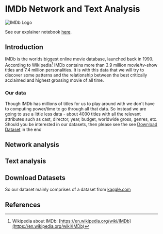 # IMDb Network and Text Analysis
![IMDb Logo](http://icons.veryicon.com/ico/Internet%20%26%20Web/Hand%20Stitch%20Social/IMDb.ico)

See our explainer notebook [here](http://nbviewer.jupyter.org/github/TSandfeld/02805_imdb.github.io/blob/gh-pages/Assignment%20B.ipynb).

## Introduction
IMDb is the worlds biggest online movie database, launched back in 1990. According to Wikipedia[^wiki] IMDb contains more than 3.9 million movie/tv-show titles and 7.4 million personalities. It is with this data that we will try to discover some patterns and the relationship between the best critically acclaimed and highest grossing movie of all time.

### Our data
Though IMDb has millions of titles for us to play around with we don't have to computing power/time to go through all that data. So instead we are going to use a little less data - about 4000 titles with all the relevant attributes such as cast, director, year, budget, worldwide gross, genres, etc. Should you be interested in our datasets, then please see the see [Download Dataset](#download-sets) in the end

## Network analysis

## Text analysis

## <a name="download-sets"></a> Download Datasets
So our dataset mainly comprises of a dataset from [kaggle.com](https://www.kaggle.com/deepmatrix/imdb-5000-movie-dataset)

## References

[^wiki]: Wikipedia about IMDb: [https://en.wikipedia.org/wiki/IMDb](https://en.wikipedia.org/wiki/IMDb)